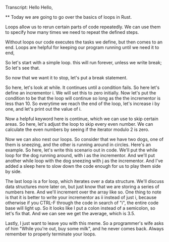 Transcript: Hello Hello,

** Today we are going to go over the basics of loops in Rust.

Loops allow us to rerun certain parts of code repeatedly. We can use them to specify how many times we need to repeat the defined steps.

Without loops our code executes the tasks we define, but then comes to an end. Loops are helpful for keeping our program running until we need it to end,

So let's start with a simple loop. this will run forever, unless we write break; So let's see that.

So now that we want it to stop, let's put a break statement.

So here, let's look at while. It continues until a condition fails. So here let's define an incrementor i. We will set this to zero initially. Now let's put the condition to be that the loop will continue so long as the the incrementor is less than 10. So everytime we reach the end of the loop, let's increase i by one, and let's print out the value of i.

Now a helpful keyword here is continue, which we can use to skip certain areas. So here, let's adjust the loop to skip every even number. We can calculate the even numbers by seeing if the iterator modulo 2 is zero.

Now we can also nest our loops. So consider that we have two dogs, one of them is sneezing, and the other is running around in circles. Here's an example. So here, let's write this scenario out in code. We'll put the while loop for the dog running around, with i as the incrementor. And we'll put another while loop with the dog sneezing with j as the incrementor. And I've added a sleep here to slow down the code enough for us to play them side by side.

The last loop is a for loop, which iterates over a data structure. We'll discuss data structures more later on, but just know that we are storing a series of numbers here. And we'll increment over the array like so. One thing to note is that it is better to write your incrementor as ii instead of just i, because otherwise if you CTRL-F through the code in search of "i", the entire code base will light up. So it looks like I put a colon instead of a semicolon, so let's fix that. And we can see we get the average, which is 3.5.

Lastly, I just want to leave you with this meme. So a programmer's wife asks of him "While you're out, buy some milk", and he never comes back. Always remember to properly terminate your loops.
